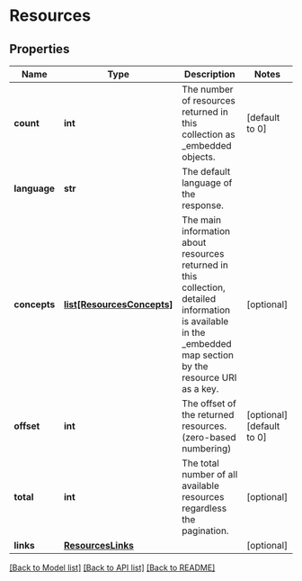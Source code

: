 # Resources

## Properties
Name | Type | Description | Notes
------------ | ------------- | ------------- | -------------
**count** | **int** | The number of resources returned in this collection as _embedded objects. | [default to 0]
**language** | **str** | The default language of the response. | 
**concepts** | [**list[ResourcesConcepts]**](ResourcesConcepts.md) | The main information about resources returned in this collection, detailed information is available in the _embedded map section by the resource URI as a key. | [optional] 
**offset** | **int** | The offset of the returned resources. (zero-based numbering) | [optional] [default to 0]
**total** | **int** | The total number of all available resources regardless the pagination. | [optional] 
**links** | [**ResourcesLinks**](ResourcesLinks.md) |  | [optional] 

[[Back to Model list]](../README.md#documentation-for-models) [[Back to API list]](../README.md#documentation-for-api-endpoints) [[Back to README]](../README.md)


